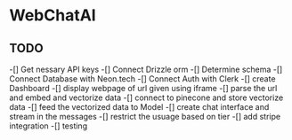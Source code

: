 # WebChatAI
## TODO
-[] Get nessary API keys
-[] Connect Drizzle orm
-[] Determine schema
-[] Connect Database with Neon.tech
-[] Connect Auth with Clerk
-[] create Dashboard
-[] display webpage of url given using iframe
-[] parse the url and embed and vectorize data
-[] connect to pinecone and store vectorize data
-[] feed the vectorized data to Model
-[] create chat interface and stream in the messages
-[] restrict the usuage based on tier
-[] add stripe integration
-[] testing